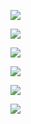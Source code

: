 

![](https://gitee.com/hxc8/images3/raw/master/img/202407172225282.jpg)



![](https://gitee.com/hxc8/images3/raw/master/img/202407172225989.jpg)



![](https://gitee.com/hxc8/images3/raw/master/img/202407172225447.jpg)



![](https://gitee.com/hxc8/images3/raw/master/img/202407172225705.jpg)



![](https://gitee.com/hxc8/images3/raw/master/img/202407172226824.jpg)



![](https://gitee.com/hxc8/images3/raw/master/img/202407172226518.jpg)

